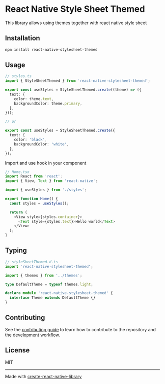 # React Native Style Sheet Themed

This library allows using themes together with react native style sheet

## Installation

```sh
npm install react-native-stylesheet-themed
```

## Usage

```ts
// styles.ts
import { StyleSheetThemed } from 'react-native-stylesheet-themed';

export const useStyles = StyleSheetThemed.create((theme) => ({
  text: {
    color: theme.text,
    backgroundColor: theme.primary,
  },
}));

// or

export const useStyles = StyleSheetThemed.create({
  text: {
    color: 'black',
    backgroundColor: 'white',
  },
});
```

Import and use hook in your component

```ts
// Home.tsx
import React from 'react';
import { View, Text } from 'react-native';

import { useStyles } from './styles';

export function Home() {
  const styles = useStyles();

  return (
    <View style={styles.container}>
      <Text style={styles.text}>Hello world</Text>
    </View>
  );
}
```

## Typing

```ts
// styleSheetThemed.d.ts
import 'react-native-stylesheet-themed';

import { themes } from '../themes';

type DefaultTheme = typeof themes.light;

declare module 'react-native-stylesheet-themed' {
  interface Theme extends DefaultTheme {}
}
```

## Contributing

See the [contributing guide](CONTRIBUTING.md) to learn how to contribute to the repository and the development workflow.

## License

MIT

---

Made with [create-react-native-library](https://github.com/callstack/react-native-builder-bob)
